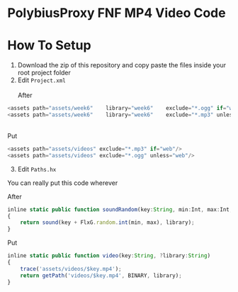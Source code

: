 # PolybiusProxy FNF MP4 Video Code
# How To Setup
  
1. Download the zip of this repository and copy paste the files inside your root project folder
2. Edit `Project.xml` \
\
After

```js
<assets path="assets/week6"    library="week6"    exclude="*.ogg" if="web"/>
<assets path="assets/week6"    library="week6"    exclude="*.mp3" unless="web"/>
```
\
Put

```js
<assets path="assets/videos" exclude="*.mp3" if="web"/>
<assets path="assets/videos" exclude="*.ogg" unless="web"/>
```

3. Edit `Paths.hx`

You can really put this code wherever

After
```js	
inline static public function soundRandom(key:String, min:Int, max:Int, ?library:String)
{
	return sound(key + FlxG.random.int(min, max), library);
}
```

Put
```js
inline static public function video(key:String, ?library:String)
{
	trace('assets/videos/$key.mp4');
	return getPath('videos/$key.mp4', BINARY, library);
}
```